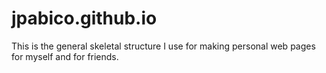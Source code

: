 jpabico.github.io
=================

This is the general skeletal structure I use for making personal web pages for myself and for friends.  
